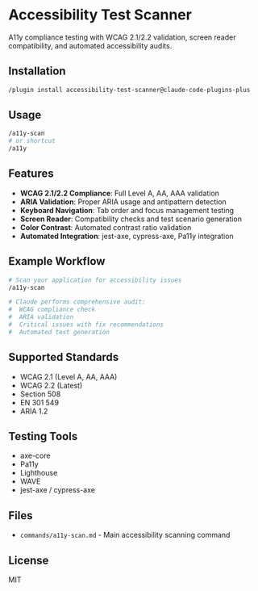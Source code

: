 # Accessibility Test Scanner

A11y compliance testing with WCAG 2.1/2.2 validation, screen reader compatibility, and automated accessibility audits.

## Installation

```bash
/plugin install accessibility-test-scanner@claude-code-plugins-plus
```

## Usage

```bash
/a11y-scan
# or shortcut
/a11y
```

## Features

- **WCAG 2.1/2.2 Compliance**: Full Level A, AA, AAA validation
- **ARIA Validation**: Proper ARIA usage and antipattern detection
- **Keyboard Navigation**: Tab order and focus management testing
- **Screen Reader**: Compatibility checks and test scenario generation
- **Color Contrast**: Automated contrast ratio validation
- **Automated Integration**: jest-axe, cypress-axe, Pa11y integration

## Example Workflow

```bash
# Scan your application for accessibility issues
/a11y-scan

# Claude performs comprehensive audit:
#  WCAG compliance check
#  ARIA validation
#  Critical issues with fix recommendations
#  Automated test generation
```

## Supported Standards

- WCAG 2.1 (Level A, AA, AAA)
- WCAG 2.2 (Latest)
- Section 508
- EN 301 549
- ARIA 1.2

## Testing Tools

- axe-core
- Pa11y
- Lighthouse
- WAVE
- jest-axe / cypress-axe

## Files

- `commands/a11y-scan.md` - Main accessibility scanning command

## License

MIT

